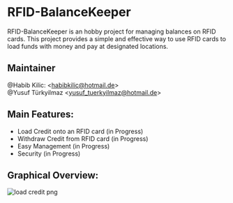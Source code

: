 # RFID-BalanceKeeper
RFID-BalanceKeeper is an hobby project for managing balances on RFID cards. This project provides a simple and effective way to use RFID cards to load funds with money and pay at designated locations.

## Maintainer
@Habib Kilic: <<habibkilic@hotmail.de>> \
@Yusuf Türkyilmaz <<yusuf_tuerkyilmaz@hotmail.de>>

## Main Features:
* Load Credit onto an RFID card (in Progress)
* Withdraw Credit from RFID card (in Progress)
* Easy Management (in Progress)
* Security (in Progress)

## Graphical Overview:
![load credit png](https://github.com/Habib-Kilic/RFID-BalanceKeeper/assets/168981162/ecab0dd7-90e6-44eb-ab22-1c4ea890b1a9)
